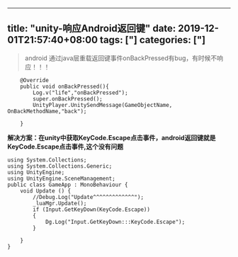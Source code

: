 ﻿
---
title: "unity-响应Android返回键"
date: 2019-12-01T21:57:40+08:00
tags: ["]
categories: ["]
---

<!--more-->


>  android 通过java层重载返回键事件onBackPressed有bug，有时候不响应！！！
```
    @Override 
    public void onBackPressed(){
    	Log.v("life","onBackPressed");  
        super.onBackPressed();  
        UnityPlayer.UnitySendMessage(GameObjectName, OnBackMethodName,"back");
        
    } 
```
**解决方案：在unity中获取KeyCode.Escape点击事件，android返回键就是KeyCode.Escape点击事件,这个没有问题**

```
using System.Collections;
using System.Collections.Generic;
using UnityEngine;
using UnityEngine.SceneManagement;
public class GameApp : MonoBehaviour {
	void Update () {
        //Debug.Log("Update^^^^^^^^^^^^^");
        _luaMgr.Update();
        if (Input.GetKeyDown(KeyCode.Escape))
        {
            Dg.Log("Input.GetKeyDown:::KeyCode.Escape");
        }
            
	}
}
```

